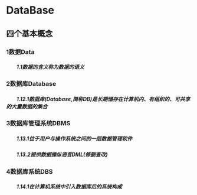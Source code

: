 # DataBase
## 四个基本概念
### 1数据Data
##### &emsp;&emsp;1.1数据的含义称为数据的语义
### 2数据库Database
##### &emsp;&emsp;1.12.1数据库(Database,简称DB)是长期储存在计算机内、有组织的、可共享的大量数据的集合
### 3数据库管理系统DBMS
##### &emsp;&emsp;1.13.1位于用户与操作系统之间的一层数据管理软件
##### &emsp;&emsp;1.13.2提供数据操纵语言DML(修删查改)
### 4数据库系统DBS
##### &emsp;&emsp;1.14.1在计算机系统中引入数据库后的系统构成

